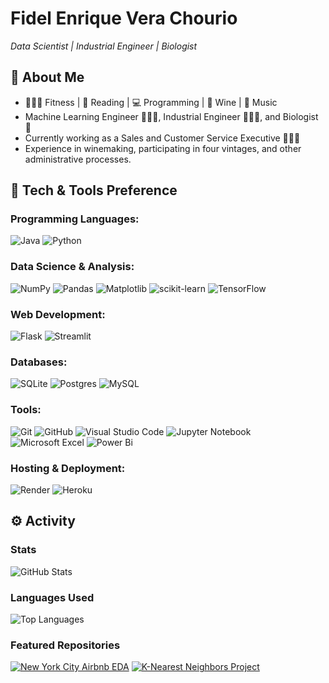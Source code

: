 # **Fidel Enrique Vera Chourio**
*Data Scientist | Industrial Engineer | Biologist*

## 📝 **About Me**
- 🏋🏽‍♂️ Fitness | 📖 Reading | 💻 Programming | 🍷 Wine | 🎵 Music
- Machine Learning Engineer 👨🏽‍💻, Industrial Engineer 👷🏽‍♂️, and Biologist 🧬
- Currently working as a Sales and Customer Service Executive 👨🏽‍💼
- Experience in winemaking, participating in four vintages, and other administrative processes.

## 🔧 **Tech & Tools Preference**
### Programming Languages:
![Java](https://img.shields.io/badge/java-%23ED8B00.svg?style=for-the-badge&logo=openjdk&logoColor=white)
 ![Python](https://img.shields.io/badge/python-3670A0?style=for-the-badge&logo=python&logoColor=ffdd54)

### Data Science & Analysis:
![NumPy](https://img.shields.io/badge/numpy-%23013243.svg?style=for-the-badge&logo=numpy&logoColor=white)
![Pandas](https://img.shields.io/badge/pandas-%23150458.svg?style=for-the-badge&logo=pandas&logoColor=white)
![Matplotlib](https://img.shields.io/badge/Matplotlib-%23ffffff.svg?style=for-the-badge&logo=Matplotlib&logoColor=black)
![scikit-learn](https://img.shields.io/badge/scikit--learn-%23F7931E.svg?style=for-the-badge&logo=scikit-learn&logoColor=white)
![TensorFlow](https://img.shields.io/badge/TensorFlow-%23FF6F00.svg?style=for-the-badge&logo=TensorFlow&logoColor=white)

### Web Development:
![Flask](https://img.shields.io/badge/flask-%23000.svg?style=for-the-badge&logo=flask&logoColor=white)
![Streamlit](https://img.shields.io/badge/Streamlit-FF4B4B?style=for-the-badge&logo=Streamlit&logoColor=white)

### Databases:
![SQLite](https://img.shields.io/badge/sqlite-%2307405e.svg?style=for-the-badge&logo=sqlite&logoColor=white)
![Postgres](https://img.shields.io/badge/postgres-%23316192.svg?style=for-the-badge&logo=postgresql&logoColor=white)
![MySQL](https://img.shields.io/badge/mysql-%2300f.svg?style=for-the-badge&logo=mysql&logoColor=white)

### Tools:
![Git](https://img.shields.io/badge/git-%23F05033.svg?style=for-the-badge&logo=git&logoColor=white)
![GitHub](https://img.shields.io/badge/github-%23121011.svg?style=for-the-badge&logo=github&logoColor=white)
![Visual Studio Code](https://img.shields.io/badge/Visual%20Studio%20Code-0078d7.svg?style=for-the-badge&logo=visual-studio-code&logoColor=white)
![Jupyter Notebook](https://img.shields.io/badge/jupyter-%23FA0F00.svg?style=for-the-badge&logo=jupyter&logoColor=white)
![Microsoft Excel](https://img.shields.io/badge/Microsoft_Excel-217346?style=for-the-badge&logo=microsoft-excel&logoColor=white)
![Power Bi](https://img.shields.io/badge/power_bi-F2C811?style=for-the-badge&logo=powerbi&logoColor=black)

### Hosting & Deployment:
![Render](https://img.shields.io/badge/Render-%46E3B7.svg?style=for-the-badge&logo=render&logoColor=white)
![Heroku](https://img.shields.io/badge/heroku-%23430098.svg?style=for-the-badge&logo=heroku&logoColor=white)

## ⚙️ **Activity**
### Stats
![GitHub Stats](https://github-readme-stats.vercel.app/api?username=fevc08&hide=stars,issues&theme=dark)

### Languages Used
![Top Languages](https://github-readme-stats.vercel.app/api/top-langs?username=fevc08&layout=compact&langs_count=8&theme=dark)

### Featured Repositories
[![New York City Airbnb EDA](https://github-readme-stats.vercel.app/api/pin/?username=fevc08&repo=new_york_city_airbnb_eda&theme=dark)](https://github.com/fevc08/new_york_city_airbnb_eda)
[![K-Nearest Neighbors Project](https://github-readme-stats.vercel.app/api/pin/?username=fevc08&repo=k-nearest_neighbors_project&theme=dark)](https://github.com/fevc08/k-nearest_neighbors_project)
